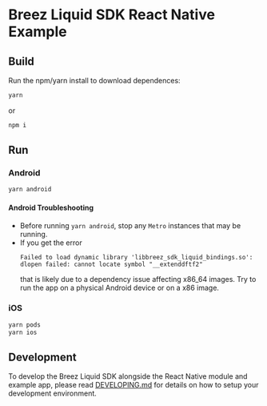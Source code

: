 # Breez Liquid SDK React Native Example

## Build

Run the npm/yarn install to download dependences:
```bash
yarn
```
or
```bash
npm i
```

## Run

### Android

```bash
yarn android
```

#### Android Troubleshooting

* Before running `yarn android`, stop any `Metro` instances that may be running.
* If you get the error
  ```
  Failed to load dynamic library 'libbreez_sdk_liquid_bindings.so': dlopen failed: cannot locate symbol "__extenddftf2"
  ```
  that is likely due to a dependency issue affecting x86_64 images. Try to run the app on a physical Android device or on a x86 image.

### iOS

```bash
yarn pods
yarn ios
```

## Development

To develop the Breez Liquid SDK alongside the React Native module and example app, please read [DEVELOPING.md](../DEVELOPING.md) for details on how to setup your development environment.
